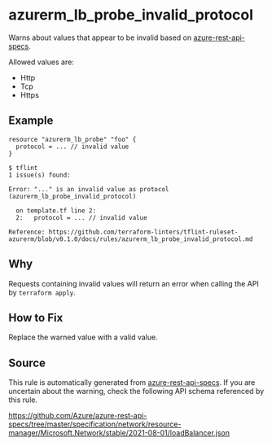 <!--- This file generated by `tools/apispec-rule-gen/main.go`. DO NOT EDIT --->

# azurerm_lb_probe_invalid_protocol

Warns about values that appear to be invalid based on [azure-rest-api-specs](https://github.com/Azure/azure-rest-api-specs).

Allowed values are:
- Http
- Tcp
- Https

## Example

```hcl
resource "azurerm_lb_probe" "foo" {
  protocol = ... // invalid value
}
```

```
$ tflint
1 issue(s) found:

Error: "..." is an invalid value as protocol (azurerm_lb_probe_invalid_protocol)

  on template.tf line 2:
  2:   protocol = ... // invalid value

Reference: https://github.com/terraform-linters/tflint-ruleset-azurerm/blob/v0.1.0/docs/rules/azurerm_lb_probe_invalid_protocol.md

```

## Why

Requests containing invalid values will return an error when calling the API by `terraform apply`.

## How to Fix

Replace the warned value with a valid value.

## Source

This rule is automatically generated from [azure-rest-api-specs](https://github.com/Azure/azure-rest-api-specs). If you are uncertain about the warning, check the following API schema referenced by this rule.

https://github.com/Azure/azure-rest-api-specs/tree/master/specification/network/resource-manager/Microsoft.Network/stable/2021-08-01/loadBalancer.json
